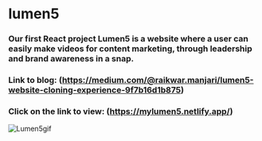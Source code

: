 # lumen5

### Our first React project Lumen5 is a website where a user can easily make videos for content marketing, through leadership and brand awareness in a snap.
### Link to blog: (https://medium.com/@raikwar.manjari/lumen5-website-cloning-experience-9f7b16d1b875)
### Click on the link to view: (https://mylumen5.netlify.app/)

![Lumen5gif](https://user-images.githubusercontent.com/97456472/189738834-48466a7f-be3b-41f3-94f7-b90165bfab27.gif)
